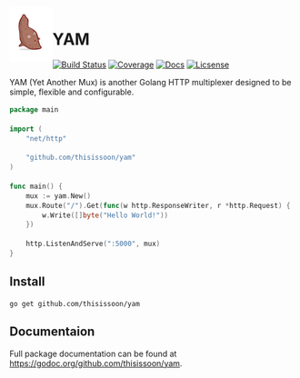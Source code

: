 <img src="yam.jpg" height="96" align="left" />

# YAM

[![Build Status](https://img.shields.io/travis/thisissoon/yam/master.svg)](https://travis-ci.org/thisissoon/yam)
[![Coverage](https://img.shields.io/coveralls/thisissoon/yam.svg)](https://coveralls.io/github/thisissoon/yam)
[![Docs](https://img.shields.io/badge/documentation-godoc-375eab.svg)](https://godoc.org/github.com/thisissoon/yam)
[![Licsense](https://img.shields.io/badge/LICENSE-MIT-blue.svg)](https://github.com/thisissoon/yam/blob/master/LICENSE)

YAM (Yet Another Mux) is another Golang HTTP multiplexer designed to be simple, flexible
and configurable.

``` go
package main

import (
    "net/http"

    "github.com/thisissoon/yam"
)

func main() {
    mux := yam.New()
    mux.Route("/").Get(func(w http.ResponseWriter, r *http.Request) {
        w.Write([]byte("Hello World!"))
    })

    http.ListenAndServe(":5000", mux)
}
```

## Install

```
go get github.com/thisissoon/yam
```

## Documentaion

Full package documentation can be found at https://godoc.org/github.com/thisissoon/yam.
